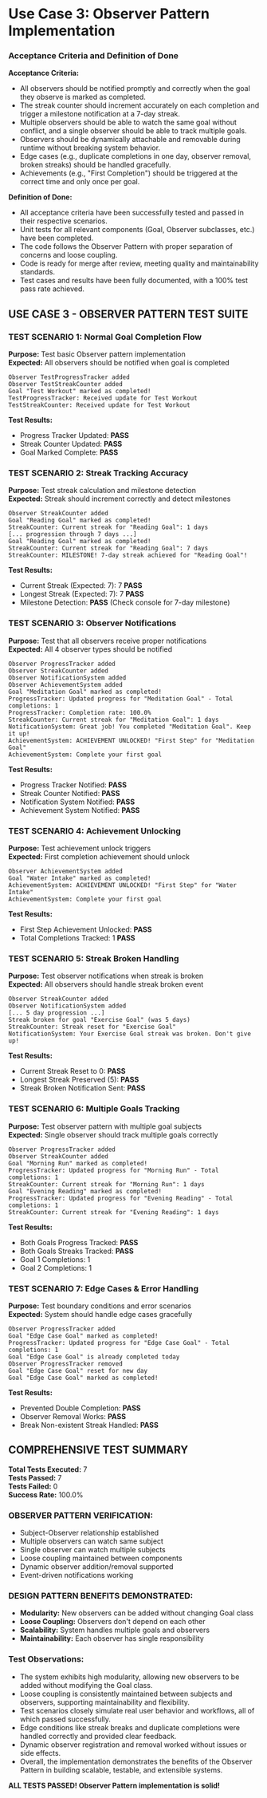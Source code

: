 # Use Case 3: Observer Pattern Implementation

### Acceptance Criteria and Definition of Done

**Acceptance Criteria:**
- All observers should be notified promptly and correctly when the goal they observe is marked as completed.
- The streak counter should increment accurately on each completion and trigger a milestone notification at a 7-day streak.
- Multiple observers should be able to watch the same goal without conflict, and a single observer should be able to track multiple goals.
- Observers should be dynamically attachable and removable during runtime without breaking system behavior.
- Edge cases (e.g., duplicate completions in one day, observer removal, broken streaks) should be handled gracefully.
- Achievements (e.g., "First Completion") should be triggered at the correct time and only once per goal.

**Definition of Done:**
- All acceptance criteria have been successfully tested and passed in their respective scenarios.
- Unit tests for all relevant components (Goal, Observer subclasses, etc.) have been completed.
- The code follows the Observer Pattern with proper separation of concerns and loose coupling.
- Code is ready for merge after review, meeting quality and maintainability standards.
- Test cases and results have been fully documented, with a 100% test pass rate achieved.

## USE CASE 3 - OBSERVER PATTERN TEST SUITE

### TEST SCENARIO 1: Normal Goal Completion Flow
**Purpose:** Test basic Observer pattern implementation  
**Expected:** All observers should be notified when goal is completed

```
Observer TestProgressTracker added
Observer TestStreakCounter added
Goal "Test Workout" marked as completed!
TestProgressTracker: Received update for Test Workout
TestStreakCounter: Received update for Test Workout
```

**Test Results:**
- Progress Tracker Updated: **PASS**
- Streak Counter Updated: **PASS**
- Goal Marked Complete: **PASS**

### TEST SCENARIO 2: Streak Tracking Accuracy
**Purpose:** Test streak calculation and milestone detection  
**Expected:** Streak should increment correctly and detect milestones

```
Observer StreakCounter added
Goal "Reading Goal" marked as completed!
StreakCounter: Current streak for "Reading Goal": 1 days
[... progression through 7 days ...]
Goal "Reading Goal" marked as completed!
StreakCounter: Current streak for "Reading Goal": 7 days
StreakCounter: MILESTONE! 7-day streak achieved for "Reading Goal"!
```

**Test Results:**
- Current Streak (Expected: 7): 7 **PASS**
- Longest Streak (Expected: 7): 7 **PASS**
- Milestone Detection: **PASS** (Check console for 7-day milestone)

### TEST SCENARIO 3: Observer Notifications
**Purpose:** Test that all observers receive proper notifications  
**Expected:** All 4 observer types should be notified

```
Observer ProgressTracker added
Observer StreakCounter added
Observer NotificationSystem added
Observer AchievementSystem added
Goal "Meditation Goal" marked as completed!
ProgressTracker: Updated progress for "Meditation Goal" - Total completions: 1
ProgressTracker: Completion rate: 100.0%
StreakCounter: Current streak for "Meditation Goal": 1 days
NotificationSystem: Great job! You completed "Meditation Goal". Keep it up!
AchievementSystem: ACHIEVEMENT UNLOCKED! "First Step" for "Meditation Goal"
AchievementSystem: Complete your first goal
```

**Test Results:**
- Progress Tracker Notified: **PASS**
- Streak Counter Notified: **PASS**
- Notification System Notified: **PASS**
- Achievement System Notified: **PASS**

### TEST SCENARIO 4: Achievement Unlocking
**Purpose:** Test achievement unlock triggers  
**Expected:** First completion achievement should unlock

```
Observer AchievementSystem added
Goal "Water Intake" marked as completed!
AchievementSystem: ACHIEVEMENT UNLOCKED! "First Step" for "Water Intake"
AchievementSystem: Complete your first goal
```

**Test Results:**
- First Step Achievement Unlocked: **PASS**
- Total Completions Tracked: 1 **PASS**

### TEST SCENARIO 5: Streak Broken Handling
**Purpose:** Test observer notifications when streak is broken  
**Expected:** All observers should handle streak broken event

```
Observer StreakCounter added
Observer NotificationSystem added
[... 5 day progression ...]
Streak broken for goal "Exercise Goal" (was 5 days)
StreakCounter: Streak reset for "Exercise Goal"
NotificationSystem: Your Exercise Goal streak was broken. Don't give up!
```

**Test Results:**
- Current Streak Reset to 0: **PASS**
- Longest Streak Preserved (5): **PASS**
- Streak Broken Notification Sent: **PASS**

### TEST SCENARIO 6: Multiple Goals Tracking
**Purpose:** Test observer pattern with multiple goal subjects  
**Expected:** Single observer should track multiple goals correctly

```
Observer ProgressTracker added
Observer StreakCounter added
Goal "Morning Run" marked as completed!
ProgressTracker: Updated progress for "Morning Run" - Total completions: 1
StreakCounter: Current streak for "Morning Run": 1 days
Goal "Evening Reading" marked as completed!
ProgressTracker: Updated progress for "Evening Reading" - Total completions: 1
StreakCounter: Current streak for "Evening Reading": 1 days
```

**Test Results:**
- Both Goals Progress Tracked: **PASS**
- Both Goals Streaks Tracked: **PASS**
- Goal 1 Completions: 1
- Goal 2 Completions: 1

### TEST SCENARIO 7: Edge Cases & Error Handling
**Purpose:** Test boundary conditions and error scenarios  
**Expected:** System should handle edge cases gracefully

```
Observer ProgressTracker added
Goal "Edge Case Goal" marked as completed!
ProgressTracker: Updated progress for "Edge Case Goal" - Total completions: 1
Goal "Edge Case Goal" is already completed today
Observer ProgressTracker removed
Goal "Edge Case Goal" reset for new day
Goal "Edge Case Goal" marked as completed!
```

**Test Results:**
- Prevented Double Completion: **PASS**
- Observer Removal Works: **PASS**
- Break Non-existent Streak Handled: **PASS**

## COMPREHENSIVE TEST SUMMARY

**Total Tests Executed:** 7  
**Tests Passed:** 7  
**Tests Failed:** 0  
**Success Rate:** 100.0%

### OBSERVER PATTERN VERIFICATION:
- Subject-Observer relationship established
- Multiple observers can watch same subject
- Single observer can watch multiple subjects
- Loose coupling maintained between components
- Dynamic observer addition/removal supported
- Event-driven notifications working

### DESIGN PATTERN BENEFITS DEMONSTRATED:
- **Modularity:** New observers can be added without changing Goal class
- **Loose Coupling:** Observers don't depend on each other
- **Scalability:** System handles multiple goals and observers
- **Maintainability:** Each observer has single responsibility

### Test Observations:
- The system exhibits high modularity, allowing new observers to be added without modifying the Goal class.
- Loose coupling is consistently maintained between subjects and observers, supporting maintainability and flexibility.
- Test scenarios closely simulate real user behavior and workflows, all of which passed successfully.
- Edge conditions like streak breaks and duplicate completions were handled correctly and provided clear feedback.
- Dynamic observer registration and removal worked without issues or side effects.
- Overall, the implementation demonstrates the benefits of the Observer Pattern in building scalable, testable, and extensible systems.

**ALL TESTS PASSED! Observer Pattern implementation is solid!**
